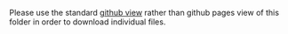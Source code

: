Please use the standard [github view](https://github.com/AlgebraicVis/SanityCheck/tree/master/study) rather than github pages view of this folder in order to download individual files.
